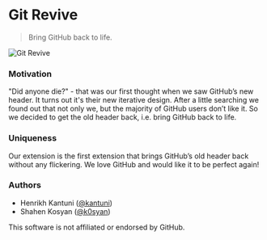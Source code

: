 # Git Revive
> Bring GitHub back to life.

![Git Revive](https://github.com/bruntouchables/GitRevive/blob/master/example.png)

### Motivation
"Did anyone die?" - that was our first thought when we saw GitHub’s new header. It turns out it's their new iterative design. After a little searching we found out that not only we, but the majority of GitHub users don’t like it. So we decided to get the old header back, i.e. bring GitHub back to life.

### Uniqueness
Our extension is the first extension that brings GitHub’s old header back without any flickering.
We love GitHub and would like it to be perfect again!

### Authors

- Henrikh Kantuni ([@kantuni](https://github.com/kantuni))
- Shahen Kosyan ([@k0syan](https://github.com/k0syan))

This software is not affiliated or endorsed by GitHub.
